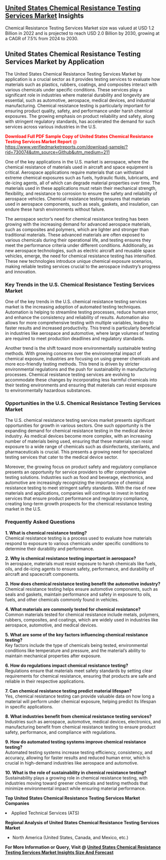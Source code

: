 <h2><a href="https://www.verifiedmarketreports.com/download-sample/?rid=730074&amp;utm_source=Github&amp;utm_medium=211" target="_blank">United States Chemical Resistance Testing Services Market</a> Insights</h2><p>Chemical Resistance Testing Services Market size was valued at USD 1.2 Billion in 2022 and is projected to reach USD 2.0 Billion by 2030, growing at a CAGR of 7.5% from 2024 to 2030.</p><p><h2>United States Chemical Resistance Testing Services Market by Application</h2><p>The United States Chemical Resistance Testing Services Market by application is a crucial sector as it provides testing services to evaluate how materials such as plastics, rubbers, coatings, and composites interact with various chemicals under specific conditions. These services play a significant role in industries where material durability and longevity are essential, such as automotive, aerospace, medical devices, and industrial manufacturing. Chemical resistance testing is particularly important for ensuring product quality, safety, and performance under harsh chemical exposures. The growing emphasis on product reliability and safety, along with stringent regulatory standards, has accelerated the demand for such services across various industries in the U.S.</p><p><p><span class=""><span style="color: #ff0000;"><strong>Download Full PDF Sample Copy of United States Chemical Resistance Testing Services Market Report</strong> @ </span><a href="https://www.verifiedmarketreports.com/download-sample/?rid=730074&amp;utm_source=Github&amp;utm_medium=211" target="_blank">https://www.verifiedmarketreports.com/download-sample/?rid=730074&amp;utm_source=Github&amp;utm_medium=211</a></span></p></p><p>One of the key applications in the U.S. market is aerospace, where the chemical resistance of materials used in aircraft and space equipment is critical. Aerospace applications require materials that can withstand extreme chemical exposures such as fuels, hydraulic fluids, lubricants, and de-icing agents, all of which can degrade material properties over time. The materials used in these applications must retain their mechanical strength, flexibility, and resistance to corrosion to ensure the safety and reliability of aerospace vehicles. Chemical resistance testing ensures that materials used in aerospace components, such as seals, gaskets, and insulation, can endure these harsh environments without failure.</p><p>The aerospace sector’s need for chemical resistance testing has been growing with the increasing demand for advanced aerospace materials, such as composites and polymers, which are lighter and stronger than traditional materials. These advanced materials are often exposed to various chemicals during their operational life, and testing ensures they meet the performance criteria under different conditions. Additionally, as new aerospace technologies, such as electric aircraft and reusable space vehicles, emerge, the need for chemical resistance testing has intensified. These new technologies introduce unique chemical exposure scenarios, making reliable testing services crucial to the aerospace industry’s progress and innovation.</p><h3>Key Trends in the U.S. Chemical Resistance Testing Services Market</h3><p>One of the key trends in the U.S. chemical resistance testing services market is the increasing adoption of automated testing techniques. Automation is helping to streamline testing processes, reduce human error, and enhance the consistency and reliability of results. Automation also allows for more comprehensive testing with multiple variables, leading to faster results and increased productivity. This trend is particularly beneficial in industries like aerospace and automotive, where large volumes of testing are required to meet production deadlines and regulatory standards.</p><p>Another trend is the shift toward more environmentally sustainable testing methods. With growing concerns over the environmental impact of chemical exposure, industries are focusing on using greener chemicals and more eco-friendly testing methods. This trend is driven by stricter environmental regulations and the push for sustainability in manufacturing processes. Chemical resistance testing services are evolving to accommodate these changes by incorporating less harmful chemicals into their testing environments and ensuring that materials can resist exposure to environmentally hazardous substances.</p><h3>Opportunities in the U.S. Chemical Resistance Testing Services Market</h3><p>The U.S. chemical resistance testing services market presents significant opportunities for growth in various sectors. One such opportunity is the expanding demand for chemical resistance testing in the medical device industry. As medical devices become more complex, with an increasing number of materials being used, ensuring that these materials can resist exposure to a wide range of chemicals such as disinfectants, sterilants, and pharmaceuticals is crucial. This presents a growing need for specialized testing services that cater to the medical device sector.</p><p>Moreover, the growing focus on product safety and regulatory compliance presents an opportunity for service providers to offer comprehensive testing solutions. Industries such as food and beverage, electronics, and automotive are increasingly recognizing the importance of chemical resistance testing to meet stringent safety standards. With the rise of new materials and applications, companies will continue to invest in testing services that ensure product performance and regulatory compliance, creating long-term growth prospects for the chemical resistance testing market in the U.S.</p><h3>Frequently Asked Questions</h3><p><strong>1. What is chemical resistance testing?</strong><br> Chemical resistance testing is a process used to evaluate how materials respond to exposure to various chemicals under specific conditions to determine their durability and performance.</p><p><strong>2. Why is chemical resistance testing important in aerospace?</strong><br> In aerospace, materials must resist exposure to harsh chemicals like fuels, oils, and de-icing agents to ensure safety, performance, and durability of aircraft and spacecraft components.</p><p><strong>3. How does chemical resistance testing benefit the automotive industry?</strong><br> Chemical resistance testing helps ensure automotive components, such as seals and gaskets, maintain performance and safety in exposure to oils, fuels, and other chemicals commonly found in vehicles.</p><p><strong>4. What materials are commonly tested for chemical resistance?</strong><br> Common materials tested for chemical resistance include metals, polymers, rubbers, composites, and coatings, which are widely used in industries like aerospace, automotive, and medical devices.</p><p><strong>5. What are some of the key factors influencing chemical resistance testing?</strong><br> Key factors include the type of chemicals being tested, environmental conditions like temperature and pressure, and the material’s ability to maintain mechanical properties after exposure.</p><p><strong>6. How do regulations impact chemical resistance testing?</strong><br> Regulations ensure that materials meet safety standards by setting clear requirements for chemical resistance, ensuring that products are safe and reliable in their respective applications.</p><p><strong>7. Can chemical resistance testing predict material lifespan?</strong><br> Yes, chemical resistance testing can provide valuable data on how long a material will perform under chemical exposure, helping predict its lifespan in specific applications.</p><p><strong>8. What industries benefit from chemical resistance testing services?</strong><br> Industries such as aerospace, automotive, medical devices, electronics, and manufacturing benefit from chemical resistance testing to ensure product safety, performance, and compliance with regulations.</p><p><strong>9. How do automated testing systems improve chemical resistance testing?</strong><br> Automated testing systems increase testing efficiency, consistency, and accuracy, allowing for faster results and reduced human error, which is crucial in high-demand industries like aerospace and automotive.</p><p><strong>10. What is the role of sustainability in chemical resistance testing?</strong><br> Sustainability plays a growing role in chemical resistance testing, with industries moving toward greener chemicals and testing methods that minimize environmental impact while ensuring material performance.</p></p><p><strong>Top United States Chemical Resistance Testing Services Market Companies</strong></p><div data-test-id=""><p><li>Applied Technical Services (ATS)</li></p><div><strong>Regional Analysis of&nbsp;United States Chemical Resistance Testing Services Market</strong></div><ul><li dir="ltr"><p dir="ltr">North America&nbsp;(United States, Canada, and Mexico, etc.)</p></li></ul><p><strong>For More Information or Query, Visit @&nbsp;</strong><strong><a href="https://www.verifiedmarketreports.com/product/chemical-resistance-testing-services-market/?utm_source=Github&amp;utm_medium=211" target="_blank">United States Chemical Resistance Testing Services Market Insights Size And Forecast</a></strong></p></div>
